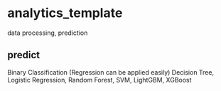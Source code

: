 # analytics_template
data processing, prediction


## predict

Binary Classification (Regression can be applied easily)
Decision Tree, Logistic Regression, Random Forest, SVM, LightGBM,
XGBoost

